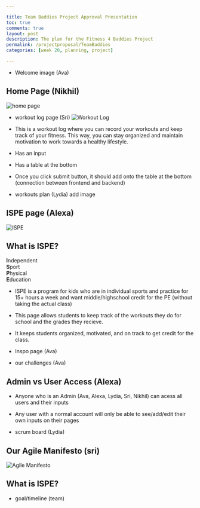 ```yaml
---

title: Team Baddies Project Approval Presentation
toc: true
comments: true
layout: post
description: The plan for the Fitness 4 Baddies Project
permalink: /projectproposal/TeamBaddies
categories: [week 20, planning, project]

---
```


- Welcome image (Ava)

## Home Page (Nikhil)
![home page]({{site.baseurl}}/images/homepage.jpg)

- workout log page (Sri)
![Workout Log]({{site.baseurl}}/images/workoutlogfrontend.jpg)
- This is a workout log where you can record your workouts and keep track of your fitness. This way, you can stay organized and maintain motivation to work towards a healthy lifestyle.
- Has an input
- Has a table at the bottom
- Once you click submit button, it should add onto the table at the bottom (connection between frontend and backend)


- workouts plan (Lydia)
add image

## ISPE page (Alexa)
![ISPE]({{site.baseurl}}/images/ISPEgrades.jpg)
## What is ISPE?
**I**ndependent <br>
**S**port <br>
**P**hysical <br>
**E**ducation <br>

- ISPE is a program for kids who are in individual sports and practice for 15+ hours a week and want middle/highschool credit for the PE (without taking the actual class)
- This page allows students to keep track of the workouts they do for school and the grades they recieve.
- It keeps students organized, motivated, and on track to get credit for the class.


- Inspo page (Ava)

- our challenges (Ava)


## Admin vs User Access (Alexa)
- Anyone who is an Admin (Ava, Alexa, Lydia, Sri, Nikhil) can acess all users and their inputs
- Any user with a normal account will only be able to see/add/edit their own inputs on their pages



- scrum board (Lydia)
 ## Our Agile Manifesto (sri)
![Agile Manifesto]({{site.baseurl}}/images/agilemanifesto.jpg)
## What is ISPE?
- goal/timeline (team)
